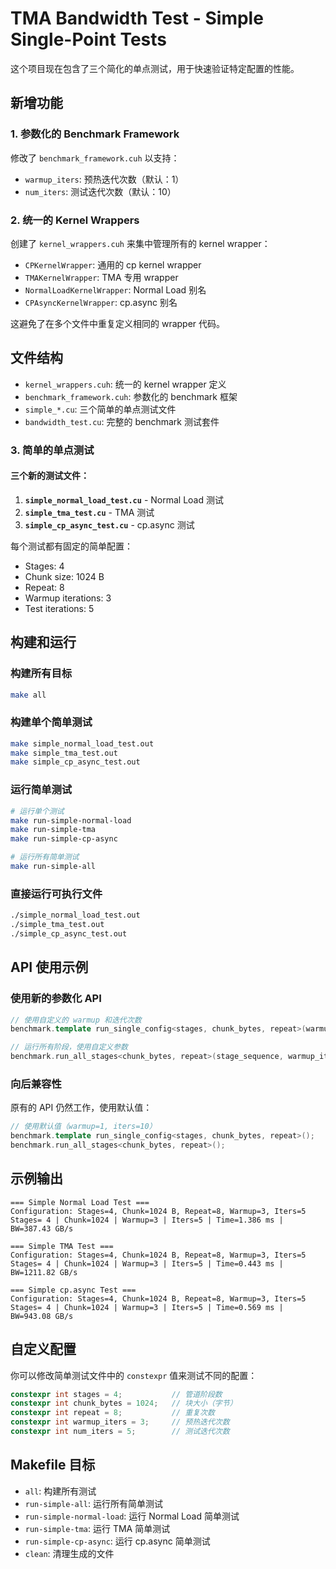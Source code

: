 # TMA Bandwidth Test - Simple Single-Point Tests

这个项目现在包含了三个简化的单点测试，用于快速验证特定配置的性能。

## 新增功能

### 1. 参数化的 Benchmark Framework

修改了 `benchmark_framework.cuh` 以支持：
- `warmup_iters`: 预热迭代次数（默认：1）
- `num_iters`: 测试迭代次数（默认：10）

### 2. 统一的 Kernel Wrappers

创建了 `kernel_wrappers.cuh` 来集中管理所有的 kernel wrapper：
- `CPKernelWrapper`: 通用的 cp kernel wrapper
- `TMAKernelWrapper`: TMA 专用 wrapper
- `NormalLoadKernelWrapper`: Normal Load 别名
- `CPAsyncKernelWrapper`: cp.async 别名

这避免了在多个文件中重复定义相同的 wrapper 代码。

## 文件结构

- `kernel_wrappers.cuh`: 统一的 kernel wrapper 定义
- `benchmark_framework.cuh`: 参数化的 benchmark 框架
- `simple_*.cu`: 三个简单的单点测试文件
- `bandwidth_test.cu`: 完整的 benchmark 测试套件

### 3. 简单的单点测试

#### 三个新的测试文件：

1. **`simple_normal_load_test.cu`** - Normal Load 测试
2. **`simple_tma_test.cu`** - TMA 测试  
3. **`simple_cp_async_test.cu`** - cp.async 测试

每个测试都有固定的简单配置：
- Stages: 4
- Chunk size: 1024 B
- Repeat: 8
- Warmup iterations: 3
- Test iterations: 5

## 构建和运行

### 构建所有目标
```bash
make all
```

### 构建单个简单测试
```bash
make simple_normal_load_test.out
make simple_tma_test.out
make simple_cp_async_test.out
```

### 运行简单测试
```bash
# 运行单个测试
make run-simple-normal-load
make run-simple-tma
make run-simple-cp-async

# 运行所有简单测试
make run-simple-all
```

### 直接运行可执行文件
```bash
./simple_normal_load_test.out
./simple_tma_test.out
./simple_cp_async_test.out
```

## API 使用示例

### 使用新的参数化 API

```cpp
// 使用自定义的 warmup 和迭代次数
benchmark.template run_single_config<stages, chunk_bytes, repeat>(warmup_iters, num_iters);

// 运行所有阶段，使用自定义参数
benchmark.run_all_stages<chunk_bytes, repeat>(stage_sequence, warmup_iters, num_iters);
```

### 向后兼容性

原有的 API 仍然工作，使用默认值：
```cpp
// 使用默认值（warmup=1, iters=10）
benchmark.template run_single_config<stages, chunk_bytes, repeat>();
benchmark.run_all_stages<chunk_bytes, repeat>();
```

## 示例输出

```
=== Simple Normal Load Test ===
Configuration: Stages=4, Chunk=1024 B, Repeat=8, Warmup=3, Iters=5
Stages= 4 | Chunk=1024 | Warmup=3 | Iters=5 | Time=1.386 ms | BW=387.43 GB/s

=== Simple TMA Test ===
Configuration: Stages=4, Chunk=1024 B, Repeat=8, Warmup=3, Iters=5
Stages= 4 | Chunk=1024 | Warmup=3 | Iters=5 | Time=0.443 ms | BW=1211.82 GB/s

=== Simple cp.async Test ===
Configuration: Stages=4, Chunk=1024 B, Repeat=8, Warmup=3, Iters=5
Stages= 4 | Chunk=1024 | Warmup=3 | Iters=5 | Time=0.569 ms | BW=943.08 GB/s
```

## 自定义配置

你可以修改简单测试文件中的 `constexpr` 值来测试不同的配置：

```cpp
constexpr int stages = 4;           // 管道阶段数
constexpr int chunk_bytes = 1024;   // 块大小（字节）
constexpr int repeat = 8;           // 重复次数
constexpr int warmup_iters = 3;     // 预热迭代次数
constexpr int num_iters = 5;        // 测试迭代次数
```

## Makefile 目标

- `all`: 构建所有测试
- `run-simple-all`: 运行所有简单测试
- `run-simple-normal-load`: 运行 Normal Load 简单测试
- `run-simple-tma`: 运行 TMA 简单测试
- `run-simple-cp-async`: 运行 cp.async 简单测试
- `clean`: 清理生成的文件